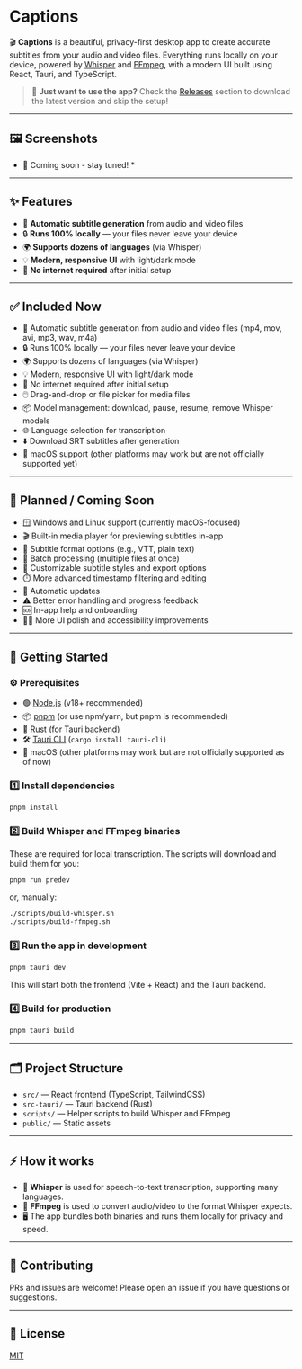 # Captions

🎬 **Captions** is a beautiful, privacy-first desktop app to create accurate subtitles from your audio and video files. Everything runs locally on your device, powered by [Whisper](https://github.com/openai/whisper) and [FFmpeg](https://ffmpeg.org/), with a modern UI built using React, Tauri, and TypeScript.

> 🚀 **Just want to use the app?** Check the [Releases](https://github.com/yourusername/yourrepo/releases) section to download the latest version and skip the setup!

---

## 🖼️ Screenshots

* 📸 Coming soon - stay tuned! *

---

## ✨ Features

- 📝 **Automatic subtitle generation** from audio and video files
- 🔒 **Runs 100% locally** — your files never leave your device
- 🌍 **Supports dozens of languages** (via Whisper)
- 💡 **Modern, responsive UI** with light/dark mode
- 🚫 **No internet required** after initial setup

---

## ✅ Included Now

- 📝 Automatic subtitle generation from audio and video files (mp4, mov, avi, mp3, wav, m4a)
- 🔒 Runs 100% locally — your files never leave your device
- 🌍 Supports dozens of languages (via Whisper)
- 💡 Modern, responsive UI with light/dark mode
- 🚫 No internet required after initial setup
- 🖱️ Drag-and-drop or file picker for media files
- 📦 Model management: download, pause, resume, remove Whisper models
- 🌐 Language selection for transcription
- ⬇️ Download SRT subtitles after generation
- 🍏 macOS support (other platforms may work but are not officially supported yet)

---

## 🚧 Planned / Coming Soon

- 🪟 Windows and Linux support (currently macOS-focused)
- 🎬 Built-in media player for previewing subtitles in-app
- 📝 Subtitle format options (e.g., VTT, plain text)
- 📁 Batch processing (multiple files at once)
- 🎨 Customizable subtitle styles and export options
- ⏱️ More advanced timestamp filtering and editing
- 🔄 Automatic updates
- ⚠️ Better error handling and progress feedback
- 🆘 In-app help and onboarding
- 🧑‍🦽 More UI polish and accessibility improvements

---

## 🚀 Getting Started

### ⚙️ Prerequisites

- 🟢 [Node.js](https://nodejs.org/) (v18+ recommended)
- 📦 [pnpm](https://pnpm.io/) (or use npm/yarn, but pnpm is recommended)
- 🦀 [Rust](https://www.rust-lang.org/tools/install) (for Tauri backend)
- 🛠️ [Tauri CLI](https://tauri.app/v2/guides/getting-started/prerequisites/) (`cargo install tauri-cli`)
- 🍏 macOS (other platforms may work but are not officially supported as of now)

### 1️⃣ Install dependencies

```bash
pnpm install
```

### 2️⃣ Build Whisper and FFmpeg binaries

These are required for local transcription. The scripts will download and build them for you:

```bash
pnpm run predev
```
or, manually:
```bash
./scripts/build-whisper.sh
./scripts/build-ffmpeg.sh
```

### 3️⃣ Run the app in development

```bash
pnpm tauri dev
```

This will start both the frontend (Vite + React) and the Tauri backend.

### 4️⃣ Build for production

```bash
pnpm tauri build
```

---

## 🗂️ Project Structure

- `src/` — React frontend (TypeScript, TailwindCSS)
- `src-tauri/` — Tauri backend (Rust)
- `scripts/` — Helper scripts to build Whisper and FFmpeg
- `public/` — Static assets

---

## ⚡ How it works

- 🤖 **Whisper** is used for speech-to-text transcription, supporting many languages.
- 🎵 **FFmpeg** is used to convert audio/video to the format Whisper expects.
- 🖥️ The app bundles both binaries and runs them locally for privacy and speed.

---

## 🤝 Contributing

PRs and issues are welcome! Please open an issue if you have questions or suggestions.

---

## 📄 License

[MIT](LICENSE)
